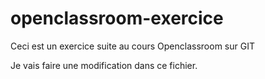 openclassroom-exercice
======================

Ceci est un exercice suite au cours Openclassroom sur GIT

Je vais faire une modification dans ce fichier.
